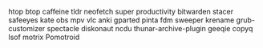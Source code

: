 htop
btop
caffeine
tldr
neofetch
super productivity
bitwarden
stacer
safeeyes
kate
obs
mpv
vlc
anki
gparted
pinta
fdm
sweeper
krename
grub-customizer
spectacle
diskonaut
ncdu
thunar-archive-plugin 
geeqie
copyq
lsof
motrix
Pomotroid